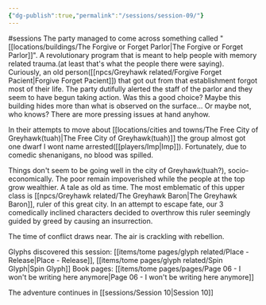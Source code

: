 ```yaml
---
{"dg-publish":true,"permalink":"/sessions/session-09/"}
---
```


#sessions
The party managed to come across something called "[[locations/buildings/The Forgive or Forget Parlor\|The Forgive or Forget Parlor]]". A revolutionary program that is meant to help people with memory related trauma.(at least that's what the people there were saying). 
Curiously, an old person([[npcs/Greyhawk related/Forgive Forget Pacient\|Forgive Forget Pacient]]) that got out from that establishment forgot most of their life. The party dutifully alerted the staff of the parlor and they seem to have begun taking action. Was this a good choice? Maybe this building hides more than what is observed on the surface... Or maybe not, who knows? There are more pressing issues at hand anyhow.

In their attempts to move about [[locations/cities and towns/The Free City of Greyhawk(tuah)\|The Free City of Greyhawk(tuah)]] the group almost got one dwarf I wont name arrested([[players/Imp\|Imp]]). Fortunately, due to comedic shenanigans, no blood was spilled.

Things don't seem to be going well in the city of Greyhawk(tuah?), socio-economically. The poor remain impoverished while the people at the top grow wealthier. A tale as old as time. The most emblematic of this upper class is [[npcs/Greyhawk related/The Greyhawk Baron\|The Greyhawk Baron]], ruler of this great city.
In an attempt to escape fate, our 3 comedically inclined characters decided to overthrow this ruler seemingly guided by greed by causing an insurrection. 

The time of conflict draws near.  The air is crackling with rebellion. 

Glyphs discovered this session: [[items/tome pages/glyph related/Place - Release\|Place - Release]], [[items/tome pages/glyph related/Spin Glyph\|Spin Glyph]]
Book pages: [[items/tome pages/pages/Page 06 - I won't be writing here anymore\|Page 06 - I won't be writing here anymore]]

The adventure continues in [[sessions/Session 10\|Session 10]]